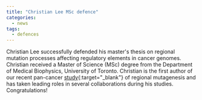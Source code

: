```yaml
---
title: "Christian Lee MSc defence"
categories:
  - news
tags:
  - defences
---
```


Christian Lee successfully defended his master's thesis on regional mutation processes affecting regulatory elements in cancer genomes. Christian received a Master of Science (MSc) degree from the Department of Medical Biophysics, University of Toronto. Christian is the first author of our recent pan-cancer [study][paper_link]{:target="_blank"} of regional mutagenesis and has taken leading roles in several collaborations during his studies. Congratulations!

[paper_link]: https://genomebiology.biomedcentral.com/articles/10.1186/s13059-021-02318-x